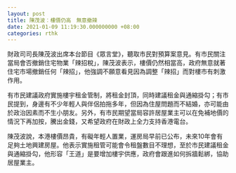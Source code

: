 ```yaml
---
layout: post
title: 陳茂波︰樓價仍高　無意撤辣
date: 2021-01-09 11:19:30.000000000 +08:00
categories: rthk
---
```


財政司司長陳茂波出席本台節目《眾言堂》，聽取市民對預算案意見。有市民關注當局會否撤銷住宅物業「辣招稅」，陳茂波表示，樓價仍然相當高，政府無意就著住宅市場撤銷任何「辣招」，他強調不願意看見因為調整「辣招」而對樓市有刺激作用。

有市民建議政府實施樓宇租金管制，將租金封頂，同時建議租金與通縮掛勾；有市民提到，身邊有不少年輕人與伴侶拍拖多年，但因為住屋問題而不結婚，亦可能由於政治因素而不生小朋友。另外，有市民期望當局容許居屋業主可以在免補地價的情況下再加按，騰出金錢，又希望政府在財政上全力支持香港電台。

陳茂波說，本港樓價昂貴，有礙年輕人置業，運房局早前已公布，未來10年會有足夠土地興建房屋。他表示實施租管可能會令租盤數目不理想，至於市民建議租金與通縮掛勾，他形容「王道」是要增加樓宇供應，政府會跟進如何拆牆鬆綁，協助居屋業主。
